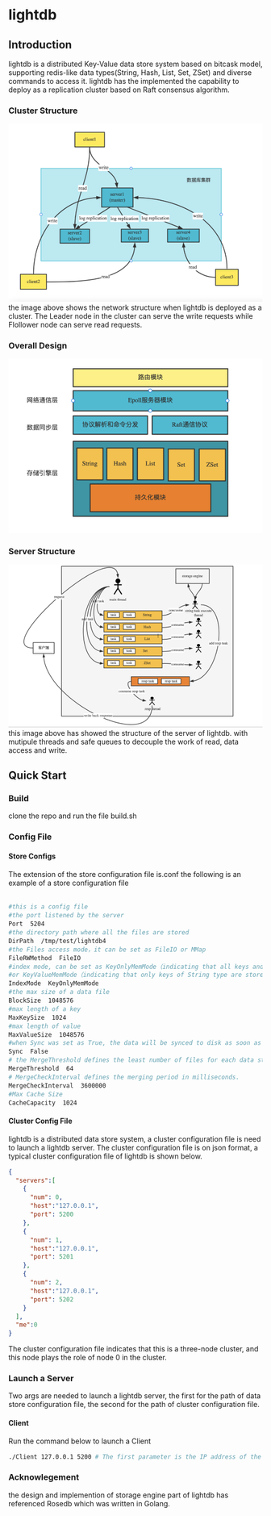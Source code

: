 # lightdb


## Introduction
lightdb is a distributed Key-Value data store system based on bitcask model, supporting redis-like data types(String, Hash, List, Set, ZSet) and diverse commands to access it. lightdb has the implemented the capability to deploy as a replication cluster based on Raft consensus algorithm.

### Cluster Structure
![](imgs/cluster_structure.png)
the image above shows the network structure when lightdb is deployed as a cluster. The Leader node in the cluster can serve the write requests while Flollower node can serve read requests.

### Overall Design

![](imgs/overall_design.png)

### Server Structure
![](imgs/server_structure.png)
this image above has showed the structure of the server of lightdb. with mutipule threads and safe queues to decouple the work of read, data access and write.

## Quick Start

### Build
clone the repo and run the file build.sh

### Config File

#### Store Configs
The extension of the store configuration file is.conf
the following is an example of a store configuration file

```sh

#this is a config file
#the port listened by the server
Port  5204
#the directory path where all the files are stored
DirPath  /tmp/test/lightdb4
#the Files access mode，it can be set as FileIO or MMap
FileRWMethod  FileIO
#index mode, can be set as KeyOnlyMemMode（indicating that all keys and values of String type are store in memory）
#or KeyValueMemMode（indicating that only keys of String type are stored in memory）
IndexMode  KeyOnlyMemMode
#the max size of a data file
BlockSize  1048576
#max length of a key
MaxKeySize  1024
#max length of value
MaxValueSize  1048576
#when Sync was set as True, the data will be synced to disk as soon as the write request was served, if the Sync was set as False, data will be be synced to disk when the OS flushed.
Sync  False
# the MergeThreshold defines the least number of files for each data structure to be merged. When the merge function runs, files will be merged only if the number of files is larger than mergethreshold.
MergeThreshold  64
# MergeCheckInterval defines the merging period in milliseconds.
MergeCheckInterval  3600000
#Max Cache Size
CacheCapacity  1024

```

#### Cluster Config File
lightdb is a distributed data store system, a cluster configuration file is need to launch a lightdb server. The cluster configuration file is on json format, a typical cluster configuration file of lightdb is shown below.
```json
{
  "servers":[
    {
      "num": 0,
      "host":"127.0.0.1",
      "port": 5200
    },
    {
      "num": 1,
      "host":"127.0.0.1",
      "port": 5201
    },
    {
      "num": 2,
      "host":"127.0.0.1",
      "port": 5202
    }
  ],
  "me":0
}
```
The cluster configuration file indicates that this is a three-node cluster, and this node plays the role of node 0 in the cluster.


### Launch a Server
Two args are needed to launch a lightdb server, the first for the path of data store configuration file, the second for the path of cluster configuration file.



#### Client
Run the command below to launch a Client
```sh
./Client 127.0.0.1 5200 # The first parameter is the IP address of the connected server, and the second parameter is the port number
```

### Acknowlegement
the design and implemention of storage engine part of lightdb has referenced Rosedb which was written in Golang. 














